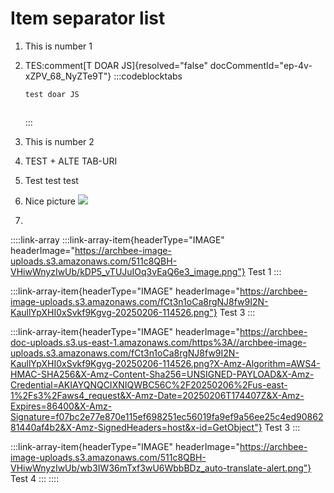 # Item separator list

1. This is number 1
2. TES:comment[T DOAR JS]{resolved="false" docCommentId="ep-4v-xZPV_68_NyZTe9T"}
   :::codeblocktabs
   ```javascript
   test doar JS
   ```

   ```none
   ```
   :::
3. This is number 2
4. TEST + ALTE TAB-URI
5. Test test test
6. Nice picture
   ![](https://archbee-image-uploads.s3.amazonaws.com/HCIek7I0UxvyNHQ0EFzVX-AtZrCnHlPoBY_u6sIYNQd-20240917-101246.svg)
7. ```javascript
   ```

::::link-array
:::link-array-item{headerType="IMAGE" headerImage="https://archbee-image-uploads.s3.amazonaws.com/511c8QBH-VHiwWnyzIwUb/kDP5_vTUJuIOq3vEaQ6e3_image.png"}
Test 1
:::

:::link-array-item{headerType="IMAGE" headerImage="https://archbee-image-uploads.s3.amazonaws.com/fCt3n1oCa8rgNJ8fw9I2N-KaullYpXHI0xSvkf9Kgvg-20250206-114526.png"}
Test 3
:::

:::link-array-item{headerType="IMAGE" headerImage="https://archbee-doc-uploads.s3.us-east-1.amazonaws.com/https%3A//archbee-image-uploads.s3.amazonaws.com/fCt3n1oCa8rgNJ8fw9I2N-KaullYpXHI0xSvkf9Kgvg-20250206-114526.png?X-Amz-Algorithm=AWS4-HMAC-SHA256&X-Amz-Content-Sha256=UNSIGNED-PAYLOAD&X-Amz-Credential=AKIAYQNQCIXNIQWBC56C%2F20250206%2Fus-east-1%2Fs3%2Faws4_request&X-Amz-Date=20250206T174407Z&X-Amz-Expires=86400&X-Amz-Signature=f07bc2e77e870e115ef698251ec56019fa9ef9a56ee25c4ed9086281440af4b2&X-Amz-SignedHeaders=host&x-id=GetObject"}
Test 3
:::

:::link-array-item{headerType="IMAGE" headerImage="https://archbee-image-uploads.s3.amazonaws.com/511c8QBH-VHiwWnyzIwUb/wb3IW36mTxf3wU6WbbBDz_auto-translate-alert.png"}
Test 4
:::
::::

